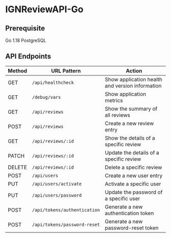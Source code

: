 # IGNReviewAPI-Go

## Prerequisite
Go 1.18
PostgreSQL
 
## API Endpoints
| Method | URL Pattern                  | Action                 
| ------ | ---------------------------- | ------------------------------- 
| GET    | `/api/healthcheck`           | Show application health and version information
| GET    | `/debug/vars`                | Show application metrics
| GET    | `/api/reviews`               | Show the summary of all reviews
| POST   | `/api/reviews`               | Create a new review entry
| GET    | `/api/reviews/:id`           | Show the details of a specific review   
| PATCH  | `/api/reviews/:id`           | Update the details of a specific review   
| DELETE | `/api/reviews/:id`           | Delete a specific review
| POST   | `/api/users`                 | Create a new user entry
| PUT    | `/api/users/activate`        | Activate a specific user
| PUT    | `/api/users/password`        | Update the password of a specific user
| POST   | `/api/tokens/authentication` | Generate a new authentication token
| POST   | `/api/tokens/password-reset` | Generate a new password-reset token
